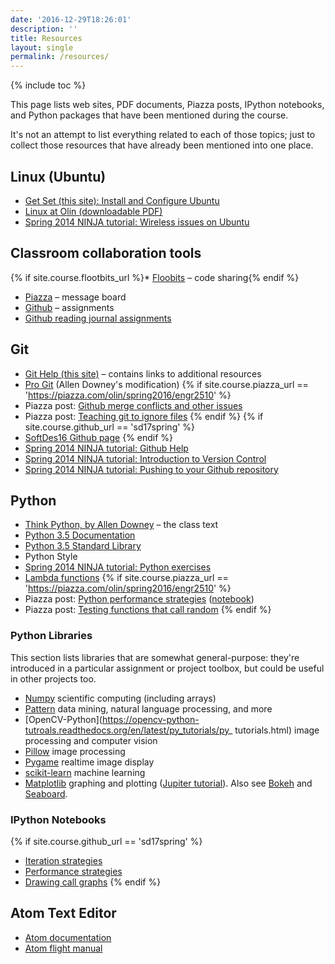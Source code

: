 ```yaml
---
date: '2016-12-29T18:26:01'
description: ''
title: Resources
layout: single
permalink: /resources/
---
```


{% include toc %}

This page lists web sites, PDF documents, Piazza posts, IPython notebooks, and
Python packages that have been mentioned during the course.

It's not an attempt to list everything related to each of those topics; just
to collect those resources that have already been mentioned into one place.

## Linux (Ubuntu)

* [Get Set (this site): Install and Configure Ubuntu](/assignments/setup-your-environment#step-1-install-and-configure-ubuntu)
* [Linux at Olin (downloadable PDF)](/assignments/setup-your-environment/linux.pdf)
* [Spring 2014 NINJA tutorial: Wireless issues on Ubuntu](https://docs.google.com/document/d/1uRRyjQhWyoffL_FNpRHNn8geblh9h0mfvAjjZ0fOtRc/edit)

## Classroom collaboration tools

{% if site.course.flootbits_url %}* [Floobits]({{site.course.flootbits_url}}) – code sharing{% endif %}
* [Piazza]({{site.course.piazza_url}}) – message board
* [Github](https://github.com//{{site.course.github_owner}}/ClassNotes/blob/master/Day5_Iteration.ipynb) – assignments
* [Github reading journal assignments](https://github.com//{{site.course.github_owner}}/ReadingJournal)

## Git

* [Git Help (this site)](/github-help) – contains links to additional resources
* [Pro Git](https://github.com/AllenDowney/amgit/tree/master/en) (Allen Downey's modification)
{% if site.course.piazza_url == 'https://piazza.com/olin/spring2016/engr2510' %}
* Piazza post: [Github merge conflicts and other issues](https://piazza.com/class/ijkborva8jk70v?cid=57)
* Piazza post: [Teaching git to ignore files](https://piazza.com/class/ijkborva8jk70v?cid=97)
{% endif %}
{% if site.course.github_url == 'sd17spring' %}
* [SoftDes16 Github page](https://github.com//{{site.course.github_owner}}/ClassNotes/blob/master/Day5_Iteration.ipynb)
{% endif %}
* [Spring 2014 NINJA tutorial: Github Help](https://docs.google.com/document/d/12mYDk2Bto-8a4LEq3tL9gvNO_8uehsyaV5WMg2-WNj4/edit)
* [Spring 2014 NINJA tutorial: Introduction to Version Control](https://docs.google.com/presentation/d/15UsxsUBIDA78iplWfKsX0yZAoYIf5ofpEr7PRUE2Y28/edit#slide=id.p)
* [Spring 2014 NINJA tutorial: Pushing to your Github repository](https://docs.google.com/document/d/1faRvcK33bIetPkgBH5Vw3Vlz8vl6jdPFKvtowT6Q1xw/edit)

## Python

* [Think Python, by Allen Downey](http://greenteapress.com/wp/think-python-2e/) – the class text
* [Python 3.5 Documentation](https://docs.python.org/3.5/)
* [Python 3.5 Standard Library](https://docs.python.org/3.5/library/index.html)
* Python Style
* [Spring 2014 NINJA tutorial: Python exercises](https://docs.google.com/document/d/1k-JU9cPokJ58ur4ubpbhLAxC26aAx9bCUcianobBLFE/edit)
* [Lambda functions](http://www.secnetix.de/%7Eolli/Python/lambda_functions.hawk)
{% if site.course.piazza_url == 'https://piazza.com/olin/spring2016/engr2510' %}
* Piazza post: [Python performance strategies](https://piazza.com/class/ijkborva8jk70v?cid=105) ([notebook](https://github.com//{{site.course.github_owner}}/ClassNotes/blob/master/Python%20Performance%20Strategies.ipynb))
* Piazza post: [Testing functions that call random](https://piazza.com/class/ijkborva8jk70v?cid=103)
{% endif %}

### Python Libraries

This section lists libraries that are somewhat general-purpose: they're
introduced in a particular assignment or project toolbox, but could be useful
in other projects too.

* [Numpy](http://www.numpy.org) scientific computing (including arrays)
* [Pattern](http://www.clips.ua.ac.be/pattern) data mining, natural language processing, and more
* [OpenCV-Python](https://opencv-python-tutroals.readthedocs.org/en/latest/py_tutorials/py_ tutorials.html) image processing and computer vision
* [Pillow](http://python-pillow.org) image processing
* [Pygame](http://www.pygame.org/hifi.html) realtime image display
* [scikit-learn](http://scikit-learn.org/stable/) machine learning
* [Matplotlib](http://matplotlib.org) graphing and plotting ([Jupiter tutorial](http://nbviewer.jupyter.org/github/jrjohansson/scientific-python-lectures/blob/master/Lecture-4-Matplotlib.ipynb)). Also see [Bokeh](http://bokeh.pydata.org/en/latest/) and [Seaboard](http://stanford.edu/~mwaskom/software/seaborn/).

### IPython Notebooks

{% if site.course.github_url == 'sd17spring' %}
* [Iteration strategies](https://github.com//{{site.course.github_owner}}/ClassNotes/blob/master/Day5_Iteration.ipynb)
* [Performance strategies](https://github.com//{{site.course.github_owner}}/ClassNotes/blob/master/Python%20Performance%20Strategies.ipynb)
* [Drawing call graphs](https://github.com//{{site.course.github_owner}}/ClassNotes/blob/master/Call%20Graphs.ipynb)
{% endif %}

## Atom Text Editor

* [Atom documentation](https://atom.io/docs)
* [Atom flight manual](http://flight-manual.atom.io)
